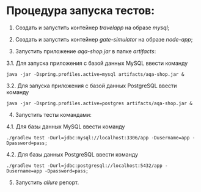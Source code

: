 # Процедура запуска тестов:

1. Создать и запустить контейнер _travelapp_ на образе _mysql_;

2. Создать и запустить контейнер _gate-simulator_ на образе _node-app_;

3. Запустить приложение _aqa-shop.jar_ в папке _artifacts_:

3.1. Для запуска приложения с базой данных MySQL ввести команду 
```
java -jar -Dspring.profiles.active=mysql artifacts/aqa-shop.jar &
```
3.2. Для запуска приложения с базой данных PostgreSQL ввести команду 
```
java -jar -Dspring.profiles.active=postgres artifacts/aqa-shop.jar &
```

4. Запустить тесты командами:

4.1. Для базы данных MySQL ввести команду 
```
./gradlew test -Durl=jdbc:mysql://localhost:3306/app -Dusername=app -Dpassword=pass;
```

4.2. Для базы данных PostgreSQL ввести команду 
```
./gradlew test -Durl=jdbc:postgresql://localhost:5432/app -Dusername=app -Dpassword=pass;
```

5. Запустить _allure_ репорт.
